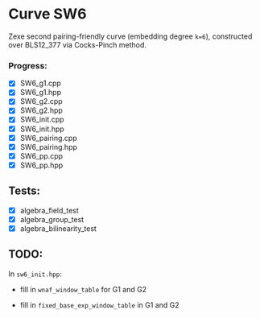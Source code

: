 # Curve SW6 
Zexe second pairing-friendly curve (embedding degree `k=6`), constructed over BLS12_377 via Cocks-Pinch method.

### Progress:
- [x] SW6_g1.cpp  
- [x] SW6_g1.hpp  
- [x] SW6_g2.cpp  
- [x] SW6_g2.hpp  
- [x] SW6_init.cpp  
- [x] SW6_init.hpp  
- [x] SW6_pairing.cpp  
- [x] SW6_pairing.hpp  
- [x] SW6_pp.cpp  
- [x] SW6_pp.hpp

## Tests:
- [x] algebra_field_test
- [x] algebra_group_test
- [x] algebra_bilinearity_test

## TODO:
In `sw6_init.hpp`:

* fill in `wnaf_window_table` for G1 and G2 

* fill in `fixed_base_exp_window_table` in G1 and G2

